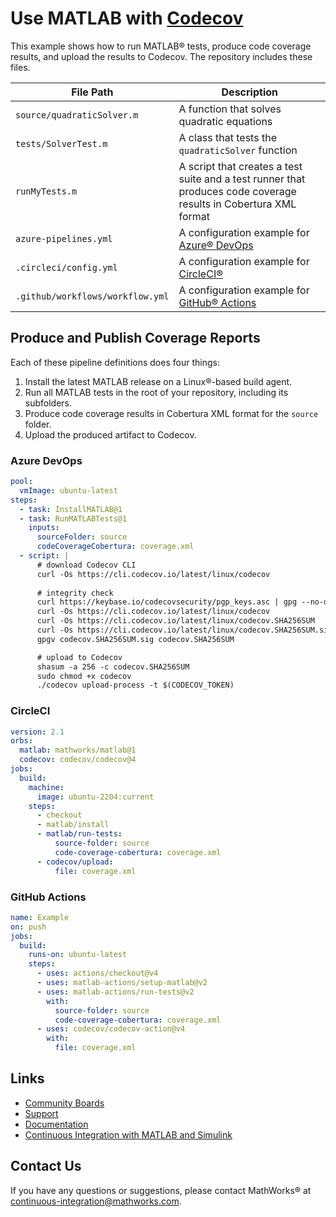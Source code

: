 # Use MATLAB with [Codecov](https://codecov.io)

This example shows how to run MATLAB&reg; tests, produce code coverage results, and upload the results to Codecov. The repository includes these files.

| **File Path**                        | **Description**                                                                                                                                       |
|--------------------------------------|-------------------------------------------------------------------------------------------------------------------------------------------------------|
| `source/quadraticSolver.m` | A function that solves quadratic equations                                                                                            |
| `tests/SolverTest.m`      | A class that tests the `quadraticSolver` function                                                                                          |
| `runMyTests.m`      | A script that creates a test suite and a test runner that produces code coverage results in Cobertura XML format                                                                                          |
| `azure-pipelines.yml`                | A configuration example for [Azure&reg; DevOps](https://marketplace.visualstudio.com/items?itemName=MathWorks.matlab-azure-devops-extension) |
| `.circleci/config.yml`               | A configuration example for [CircleCI&reg;](https://circleci.com/orbs/registry/orb/mathworks/matlab)
| `.github/workflows/workflow.yml`     | A configuration example for [GitHub&reg; Actions](https://github.com/matlab-actions)

## Produce and Publish Coverage Reports
Each of these pipeline definitions does four things:

1) Install the latest MATLAB release on a Linux&reg;-based build agent.
2) Run all MATLAB tests in the root of your repository, including its subfolders.
3) Produce code coverage results in Cobertura XML format for the `source` folder.
4) Upload the produced artifact to Codecov.

### Azure DevOps

```yml
pool:
  vmImage: ubuntu-latest
steps:
  - task: InstallMATLAB@1
  - task: RunMATLABTests@1
    inputs:
      sourceFolder: source
      codeCoverageCobertura: coverage.xml
  - script: |
      # download Codecov CLI
      curl -Os https://cli.codecov.io/latest/linux/codecov
      
      # integrity check
      curl https://keybase.io/codecovsecurity/pgp_keys.asc | gpg --no-default-keyring --keyring trustedkeys.gpg --import # One-time step  
      curl -Os https://cli.codecov.io/latest/linux/codecov
      curl -Os https://cli.codecov.io/latest/linux/codecov.SHA256SUM
      curl -Os https://cli.codecov.io/latest/linux/codecov.SHA256SUM.sig
      gpgv codecov.SHA256SUM.sig codecov.SHA256SUM

      # upload to Codecov 
      shasum -a 256 -c codecov.SHA256SUM
      sudo chmod +x codecov
      ./codecov upload-process -t $(CODECOV_TOKEN)
```

### CircleCI

```yml
version: 2.1
orbs:
  matlab: mathworks/matlab@1
  codecov: codecov/codecov@4
jobs:
  build:
    machine:
      image: ubuntu-2204:current
    steps:
      - checkout
      - matlab/install
      - matlab/run-tests:
          source-folder: source
          code-coverage-cobertura: coverage.xml
      - codecov/upload: 
          file: coverage.xml
```

### GitHub Actions

```yml
name: Example
on: push
jobs:
  build:
    runs-on: ubuntu-latest
    steps:
      - uses: actions/checkout@v4
      - uses: matlab-actions/setup-matlab@v2
      - uses: matlab-actions/run-tests@v2
        with:
          source-folder: source
          code-coverage-cobertura: coverage.xml
      - uses: codecov/codecov-action@v4
        with:
          file: coverage.xml
```

## Links
- [Community Boards](https://community.codecov.io)
- [Support](https://codecov.io/support)
- [Documentation](https://docs.codecov.io)
- [Continuous Integration with MATLAB and Simulink](https://www.mathworks.com/solutions/continuous-integration.html)

## Contact Us
If you have any questions or suggestions, please contact MathWorks&reg; at [continuous-integration@mathworks.com](mailto:continuous-integration@mathworks.com).
